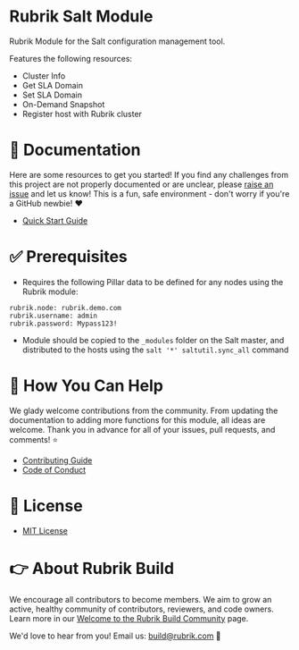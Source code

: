 # Rubrik Salt Module

Rubrik Module for the Salt configuration management tool.

Features the following resources:

* Cluster Info
* Get SLA Domain
* Set SLA Domain
* On-Demand Snapshot
* Register host with Rubrik cluster

# :blue_book: Documentation

Here are some resources to get you started! If you find any challenges from this project are not properly documented or are unclear, please [raise an issue](https://github.com/rubrikinc/rubrik-module-for-salt/issues/new/choose) and let us know! This is a fun, safe environment - don't worry if you're a GitHub newbie! :heart:

* [Quick Start Guide](/docs/quick-start.md)

# :white_check_mark: Prerequisites

* Requires the following Pillar data to be defined for any nodes using the Rubrik module:

```
rubrik.node: rubrik.demo.com
rubrik.username: admin
rubrik.password: Mypass123!
```

* Module should be copied to the `_modules` folder on the Salt master, and distributed to the hosts using the `salt '*' saltutil.sync_all` command

# :muscle: How You Can Help

We glady welcome contributions from the community. From updating the documentation to adding more functions for this module, all ideas are welcome. Thank you in advance for all of your issues, pull requests, and comments! :star:

* [Contributing Guide](CONTRIBUTING.md)
* [Code of Conduct](CODE_OF_CONDUCT.md)

# :pushpin: License

* [MIT License](LICENSE)

# :point_right: About Rubrik Build

We encourage all contributors to become members. We aim to grow an active, healthy community of contributors, reviewers, and code owners. Learn more in our [Welcome to the Rubrik Build Community](https://github.com/rubrikinc/welcome-to-rubrik-build) page.

We'd love to hear from you! Email us: build@rubrik.com :love_letter:
